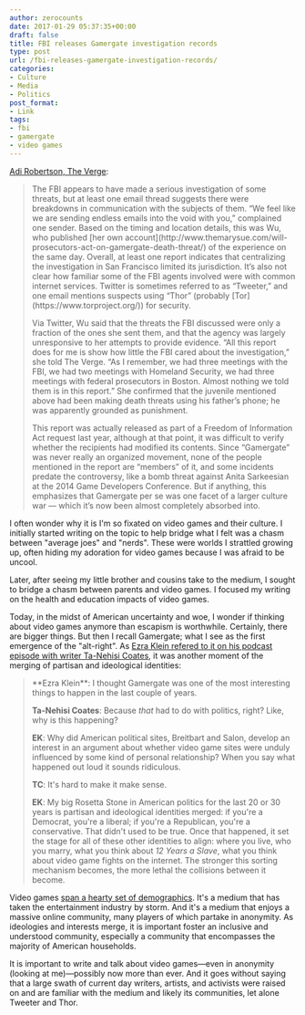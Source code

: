 ```yaml
---
author: zerocounts
date: 2017-01-29 05:37:35+00:00
draft: false
title: FBI releases Gamergate investigation records
type: post
url: /fbi-releases-gamergate-investigation-records/
categories:
- Culture
- Media
- Politics
post_format:
- Link
tags:
- fbi
- gamergate
- video games
---
```


[Adi Robertson, The Verge](http://www.theverge.com/2017/1/27/14412594/fbi-gamergate-harassment-threat-investigation-records-release):


<blockquote>The FBI appears to have made a serious investigation of some threats, but at least one email thread suggests there were breakdowns in communication with the subjects of them. “We feel like we are sending endless emails into the void with you,” complained one sender. Based on the timing and location details, this was Wu, who published [her own account](http://www.themarysue.com/will-prosecutors-act-on-gamergate-death-threat/) of the experience on the same day. Overall, at least one report indicates that centralizing the investigation in San Francisco limited its jurisdiction. It’s also not clear how familiar some of the FBI agents involved were with common internet services. Twitter is sometimes referred to as “Tweeter,” and one email mentions suspects using “Thor” (probably [Tor](https://www.torproject.org/)) for security.

Via Twitter, Wu said that the threats the FBI discussed were only a fraction of the ones she sent them, and that the agency was largely unresponsive to her attempts to provide evidence. “All this report does for me is show how little the FBI cared about the investigation,” she told The Verge. “As I remember, we had three meetings with the FBI, we had two meetings with Homeland Security, we had three meetings with federal prosecutors in Boston. Almost nothing we told them is in this report.” She confirmed that the juvenile mentioned above had been making death threats using his father’s phone; he was apparently grounded as punishment.

This report was actually released as part of a Freedom of Information Act request last year, although at that point, it was difficult to verify whether the recipients had modified its contents. Since “Gamergate” was never really an organized movement, none of the people mentioned in the report are “members” of it, and some incidents predate the controversy, like a bomb threat against Anita Sarkeesian at the 2014 Game Developers Conference. But if anything, this emphasizes that Gamergate per se was one facet of a larger culture war — which it’s now been almost completely absorbed into.</blockquote>


I often wonder why it is I'm so fixated on video games and their culture. I initially started writing on the topic to help bridge what I felt was a chasm between "average joes" and "nerds". These were worlds I strattled growing up, often hiding my adoration for video games because I was afraid to be uncool.

Later, after seeing my little brother and cousins take to the medium, I sought to bridge a chasm between parents and video games. I focused my writing on the health and education impacts of video games.

Today, in the midst of American uncertainty and woe, I wonder if thinking about video games anymore than escapism is worthwhile. Certainly, there are bigger things. But then I recall Gamergate; what I see as the first emergence of the "alt-right". As [Ezra Klein refered to it on his podcast episode with writer Ta-Nehisi Coates](https://itunes.apple.com/us/podcast/the-ezra-klein-show/id1081584611?mt=2&i=1000378960137), it was another moment of the merging of partisan and ideological identities:


<blockquote>**Ezra Klein**: I thought Gamergate was one of the most interesting things to happen in the last couple of years.

**Ta-Nehisi Coates**: Because _that_ had to do with politics, right? Like, why is this happening?

**EK**: Why did American political sites, Breitbart and Salon, develop an interest in an argument about whether video game sites were unduly influenced by some kind of personal relationship? When you say what happened out loud it sounds ridiculous.

**TC**: It's hard to make it make sense.

**EK**: My big Rosetta Stone in American politics  for the last 20 or 30 years is partisan and ideological identities merged: if you're a Democrat, you're a liberal; if you're a Republican, you're a conservative. That didn't used to be true. Once that happened, it set the stage for all of these other identities to align: where you live, who you marry, what you think about _12 Years a Slave_, what you think about video game fights on the internet. The stronger this sorting mechanism becomes, the more lethal the collisions between it become.</blockquote>


Video games [span a hearty set of demographics](http://essentialfacts.theesa.com). It's a medium that has taken the entertainment industry by storm. And it's a medium that enjoys a massive online community, many players of which partake in anonymity. As ideologies and interests merge, it is important foster an inclusive and understood community, especially a community that encompasses the majority of American households.

It is important to write and talk about video games—even in anonymity (looking at me)—possibly now more than ever. And it goes without saying that a large swath of current day writers, artists, and activists were raised on and are familiar with the medium and likely its communities, let alone Tweeter and Thor.
